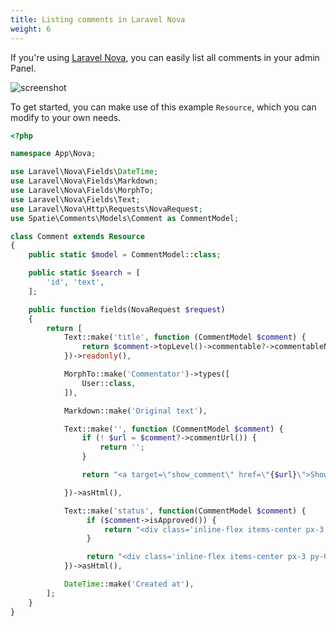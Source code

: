 ```yaml
---
title: Listing comments in Laravel Nova
weight: 6
---
```


If you're using [Laravel Nova](https://nova.laravel.com), you can easily list all comments in your admin Panel.

![screenshot](/docs/laravel-comments/v1/images/nova.png)

To get started, you can make use of this example  `Resource`, which you can modify to your own needs.

```php
<?php

namespace App\Nova;

use Laravel\Nova\Fields\DateTime;
use Laravel\Nova\Fields\Markdown;
use Laravel\Nova\Fields\MorphTo;
use Laravel\Nova\Fields\Text;
use Laravel\Nova\Http\Requests\NovaRequest;
use Spatie\Comments\Models\Comment as CommentModel;

class Comment extends Resource
{
    public static $model = CommentModel::class;

    public static $search = [
        'id', 'text',
    ];

    public function fields(NovaRequest $request)
    {
        return [
            Text::make('title', function (CommentModel $comment) {
                return $comment->topLevel()->commentable?->commentableName() ?? 'Deleted...';
            })->readonly(),

            MorphTo::make('Commentator')->types([
                User::class,
            ]),

            Markdown::make('Original text'),

            Text::make('', function (CommentModel $comment) {
                if (! $url = $comment?->commentUrl()) {
                    return '';
                }

                return "<a target=\"show_comment\" href=\"{$url}\">Show</a>";

            })->asHtml(),

            Text::make('status', function(CommentModel $comment) {
                 if ($comment->isApproved()) {
                     return "<div class='inline-flex items-center px-3 py-0.5 rounded-full text-sm font-medium bg-green-100 text-green-800'>Approved</div>";
                 }

                 return "<div class='inline-flex items-center px-3 py-0.5 rounded-full text-sm font-medium bg-yellow-100 text-yellow-800'>Pending</div>";
            })->asHtml(),

            DateTime::make('Created at'),
        ];
    }
}
```
